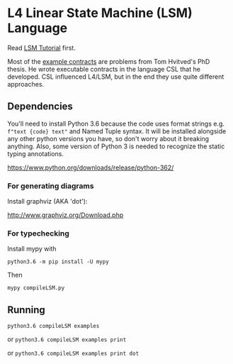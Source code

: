 # L4 Linear State Machine (LSM) Language

Read [LSM Tutorial](https://github.com/legalese/legalese-compiler/blob/master/linear_state_machine_language/LSM2_tutorial.md) first.

Most of the [example contracts](https://github.com/legalese/legalese-compiler/tree/master/linear_state_machine_language/examplesLSM2) are problems from Tom Hvitved's PhD thesis. He wrote executable contracts in the language CSL that he developed. CSL influenced L4/LSM, but in the end they use quite different approaches. 

## Dependencies
You'll need to install Python 3.6 because the code uses format strings e.g. `f"text {code} text"` and Named Tuple syntax. It will be installed alongside any other python versions you have, so don't worry about it breaking anything. Also, some version of Python 3 is needed to recognize the static typing annotations. 

https://www.python.org/downloads/release/python-362/

### For generating diagrams
Install graphviz (AKA 'dot'):

http://www.graphviz.org/Download.php

### For typechecking
Install mypy with 

`python3.6 -m pip install -U mypy`

Then

`mypy compileLSM.py`

## Running
`python3.6 compileLSM examples`

or `python3.6 compileLSM examples print`

or `python3.6 compileLSM examples print dot`
